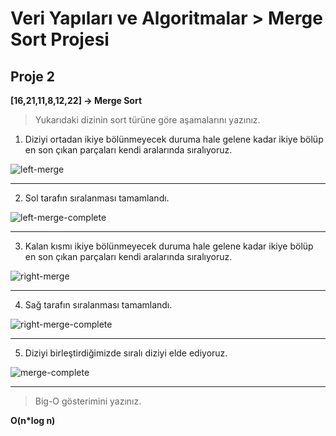 # Veri Yapıları ve Algoritmalar > Merge Sort Projesi

## Proje 2
**[16,21,11,8,12,22] -> Merge Sort**

>Yukarıdaki dizinin sort türüne göre aşamalarını yazınız.

1) Diziyi ortadan ikiye bölünmeyecek duruma hale gelene kadar ikiye bölüp en son çıkan parçaları kendi aralarında sıralıyoruz.


![left-merge](https://github.com/huseyinozdagli/patika.dev/blob/main/veri-yapilari-ve-algoritmalar/merge-sort-projesi/left-merge.png)

---

2) Sol tarafın sıralanması tamamlandı.



![left-merge-complete](https://github.com/huseyinozdagli/patika.dev/blob/main/veri-yapilari-ve-algoritmalar/merge-sort-projesi/left-merge-complete.png)

---

3) Kalan kısmı ikiye bölünmeyecek duruma hale gelene kadar ikiye bölüp en son çıkan parçaları kendi aralarında sıralıyoruz.


![right-merge](https://github.com/huseyinozdagli/patika.dev/blob/main/veri-yapilari-ve-algoritmalar/merge-sort-projesi/right-merge.png)

---

4) Sağ tarafın sıralanması tamamlandı.


![right-merge-complete](https://github.com/huseyinozdagli/patika.dev/blob/main/veri-yapilari-ve-algoritmalar/merge-sort-projesi/right-merge-complete.png)

---

5) Diziyi birleştirdiğimizde sıralı diziyi elde ediyoruz.

![merge-complete](https://github.com/huseyinozdagli/patika.dev/blob/main/veri-yapilari-ve-algoritmalar/merge-sort-projesi/sort-done.png)

---


> Big-O gösterimini yazınız.

**O(n*log n)**






